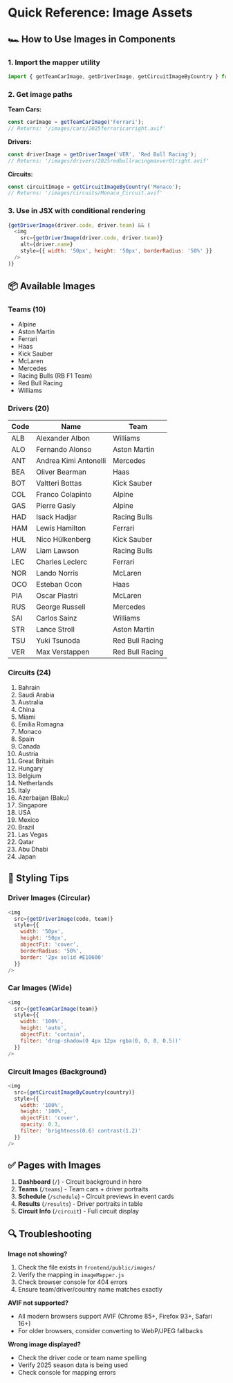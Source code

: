 # Quick Reference: Image Assets

## 🏎️ How to Use Images in Components

### 1. Import the mapper utility
```javascript
import { getTeamCarImage, getDriverImage, getCircuitImageByCountry } from '../utils/imageMapper';
```

### 2. Get image paths

**Team Cars:**
```javascript
const carImage = getTeamCarImage('Ferrari');
// Returns: '/images/cars/2025ferraricarright.avif'
```

**Drivers:**
```javascript
const driverImage = getDriverImage('VER', 'Red Bull Racing');
// Returns: '/images/drivers/2025redbullracingmaxver01right.avif'
```

**Circuits:**
```javascript
const circuitImage = getCircuitImageByCountry('Monaco');
// Returns: '/images/circuits/Monaco_Circuit.avif'
```

### 3. Use in JSX with conditional rendering
```javascript
{getDriverImage(driver.code, driver.team) && (
  <img 
    src={getDriverImage(driver.code, driver.team)} 
    alt={driver.name}
    style={{ width: '50px', height: '50px', borderRadius: '50%' }}
  />
)}
```

## 📦 Available Images

### Teams (10)
- Alpine
- Aston Martin
- Ferrari
- Haas
- Kick Sauber
- McLaren
- Mercedes
- Racing Bulls (RB F1 Team)
- Red Bull Racing
- Williams

### Drivers (20)
| Code | Name | Team |
|------|------|------|
| ALB | Alexander Albon | Williams |
| ALO | Fernando Alonso | Aston Martin |
| ANT | Andrea Kimi Antonelli | Mercedes |
| BEA | Oliver Bearman | Haas |
| BOT | Valtteri Bottas | Kick Sauber |
| COL | Franco Colapinto | Alpine |
| GAS | Pierre Gasly | Alpine |
| HAD | Isack Hadjar | Racing Bulls |
| HAM | Lewis Hamilton | Ferrari |
| HUL | Nico Hülkenberg | Kick Sauber |
| LAW | Liam Lawson | Racing Bulls |
| LEC | Charles Leclerc | Ferrari |
| NOR | Lando Norris | McLaren |
| OCO | Esteban Ocon | Haas |
| PIA | Oscar Piastri | McLaren |
| RUS | George Russell | Mercedes |
| SAI | Carlos Sainz | Williams |
| STR | Lance Stroll | Aston Martin |
| TSU | Yuki Tsunoda | Red Bull Racing |
| VER | Max Verstappen | Red Bull Racing |

### Circuits (24)
1. Bahrain
2. Saudi Arabia
3. Australia
4. China
5. Miami
6. Emilia Romagna
7. Monaco
8. Spain
9. Canada
10. Austria
11. Great Britain
12. Hungary
13. Belgium
14. Netherlands
15. Italy
16. Azerbaijan (Baku)
17. Singapore
18. USA
19. Mexico
20. Brazil
20. Las Vegas
22. Qatar
23. Abu Dhabi
24. Japan

## 🎨 Styling Tips

### Driver Images (Circular)
```javascript
<img 
  src={getDriverImage(code, team)} 
  style={{
    width: '50px',
    height: '50px',
    objectFit: 'cover',
    borderRadius: '50%',
    border: '2px solid #E10600'
  }}
/>
```

### Car Images (Wide)
```javascript
<img 
  src={getTeamCarImage(team)} 
  style={{
    width: '100%',
    height: 'auto',
    objectFit: 'contain',
    filter: 'drop-shadow(0 4px 12px rgba(0, 0, 0, 0.5))'
  }}
/>
```

### Circuit Images (Background)
```javascript
<img 
  src={getCircuitImageByCountry(country)} 
  style={{
    width: '100%',
    height: '100%',
    objectFit: 'cover',
    opacity: 0.3,
    filter: 'brightness(0.6) contrast(1.2)'
  }}
/>
```

## ✅ Pages with Images

1. **Dashboard** (`/`) - Circuit background in hero
2. **Teams** (`/teams`) - Team cars + driver portraits
3. **Schedule** (`/schedule`) - Circuit previews in event cards
4. **Results** (`/results`) - Driver portraits in table
5. **Circuit Info** (`/circuit`) - Full circuit display

## 🔍 Troubleshooting

**Image not showing?**
1. Check the file exists in `frontend/public/images/`
2. Verify the mapping in `imageMapper.js`
3. Check browser console for 404 errors
4. Ensure team/driver/country name matches exactly

**AVIF not supported?**
- All modern browsers support AVIF (Chrome 85+, Firefox 93+, Safari 16+)
- For older browsers, consider converting to WebP/JPEG fallbacks

**Wrong image displayed?**
- Check the driver code or team name spelling
- Verify 2025 season data is being used
- Check console for mapping errors
